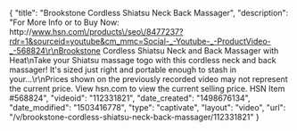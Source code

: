 {
    "title": "Brookstone Cordless Shiatsu Neck   Back Massager",
    "description": "For More Info or to Buy Now: http:\/\/www.hsn.com\/products\/seo\/8477237?rdr=1&sourceid=youtube&cm_mmc=Social-_-Youtube-_-ProductVideo-_-568824\r\nBrookstone Cordless Shiatsu Neck and Back Massager with Heat\nTake your Shiatsu massage togo with this cordless neck and back massager! It's sized just right and portable enough to stash in your...\r\nPrices shown on the previously recorded video may not represent the current price.  View hsn.com to view the current selling price. HSN Item #568824",
    "videoid": "112331821",
    "date_created": "1498676134",
    "date_modified": "1503416778",
    "type": "captivate",
    "layout": "video",
    "url": "\/v\/brookstone-cordless-shiatsu-neck-back-massager\/112331821"
}